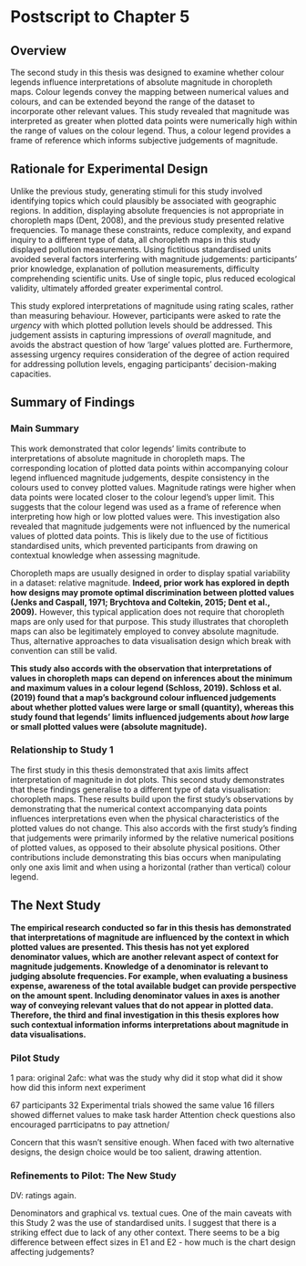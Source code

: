 # Postscript to Chapter 5

## Overview

The second study in this thesis was designed to examine whether colour legends influence interpretations of absolute magnitude in choropleth maps. Colour legends convey the mapping between numerical values and colours, and can be extended beyond the range of the dataset to incorporate other relevant values. This study revealed that magnitude was interpreted as greater when plotted data points were numerically high within the range of values on the colour legend. Thus, a colour legend provides a frame of reference which informs subjective judgements of magnitude.

## Rationale for Experimental Design

Unlike the previous study, generating stimuli for this study involved identifying topics which could plausibly be associated with geographic regions. In addition, displaying absolute frequencies is not appropriate in choropleth maps (Dent, 2008), and the previous study presented relative frequencies. To manage these constraints, reduce complexity, and expand inquiry to a different type of data, all choropleth maps in this study displayed pollution measurements. Using fictitious standardised units avoided several factors interfering with magnitude judgements: participants’ prior knowledge, explanation of pollution measurements, difficulty comprehending scientific units. Use of single topic, plus reduced ecological validity, ultimately afforded greater experimental control.

This study explored interpretations of magnitude using rating scales, rather than measuring behaviour. However, participants were asked to rate the *urgency* with which plotted pollution levels should be addressed. This judgement assists in capturing impressions of *overall* magnitude, and avoids the abstract question of how ‘large’ values plotted are.  Furthermore, assessing urgency requires consideration of the degree of action required for addressing pollution levels, engaging participants’ decision-making capacities.

## Summary of Findings

### Main Summary

This work demonstrated that color legends’ limits contribute to interpretations of absolute magnitude in choropleth maps. The corresponding location of plotted data points within accompanying colour legend influenced magnitude judgements, despite consistency in the colours used to convey plotted values. Magnitude ratings were higher when data points were located closer to the colour legend’s upper limit. This suggests that the colour legend was used as a frame of reference when interpreting how high or low plotted values were. This investigation also revealed that magnitude judgements were not influenced by the numerical values of plotted data points. This is likely due to the use of fictitious standardised units, which prevented participants from drawing on contextual knowledge when assessing magnitude. 

Choropleth maps are usually designed in order to display spatial variability in a dataset: relative magnitude. **Indeed, prior work has explored in depth how designs may promote optimal discrimination between plotted values (Jenks and Caspall, 1971; Brychtova and Coltekin, 2015; Dent et al., 2009).** However, this typical application does not require that choropleth maps are only used for that purpose. This study illustrates that choropleth maps can also be legitimately employed to convey absolute magnitude. Thus, alternative approaches to data visualisation design which break with convention can still be valid.

**This study also accords with the observation that interpretations of values in choropleth maps can depend on inferences about the minimum and maximum values in a colour legend (Schloss, 2019). Schloss et al. (2019) found that a map’s background colour influenced judgements about whether plotted values were large or small (quantity), whereas this study found that legends’ limits influenced judgements about *how* large or small plotted values were (absolute magnitude).**

### Relationship to Study 1

The first study in this thesis demonstrated that axis limits affect interpretation of magnitude in dot plots. This second study demonstrates that these findings generalise to a different type of data visualisation: choropleth maps. These results build upon the first study’s observations by demonstrating that the numerical context accompanying data points influences interpretations even when the physical characteristics of the plotted values do not change. This also accords with the first study’s finding that judgements were primarily informed by the relative numerical positions of plotted values, as opposed to their absolute physical positions. Other contributions include demonstrating this bias occurs when manipulating only one axis limit and when using a horizontal (rather than vertical) colour legend.

## The Next Study

**The empirical research conducted so far in this thesis has demonstrated that interpretations of magnitude are influenced by the context in which plotted values are presented. This thesis has not yet explored denominator values, which are another relevant aspect of context for magnitude judgements. Knowledge of a denominator is relevant to judging absolute frequencies. For example, when evaluating a business expense, awareness of the total available budget can provide perspective on the amount spent. Including denominator values in axes is another way of conveying relevant values that do not appear in plotted data. Therefore, the third and final investigation in this thesis explores how such contextual information informs interpretations about magnitude in data visualisations.** 

### Pilot Study

1 para:
original 2afc:
what was the study
why did it stop
what did it show
how did this inform next experiment

67 participants
32 Experimental trials showed the same value
16 fillers showed differnet values to make task harder
Attention check questions also encouraged parrticipatns to pay attnetion/

Concern that this wasn’t sensitive enough. When faced with two alternative designs, the design choice would be too salient, drawing attention. 

### Refinements to Pilot: The New Study

DV: ratings again.

Denominators and graphical vs. textual cues.
One of the main caveats with this Study 2 was the use of standardised units. I suggest that there is a striking effect due to lack of any other context. 
There seems to be a big difference between effect sizes in E1 and E2 - how much is the chart design affecting judgements?


